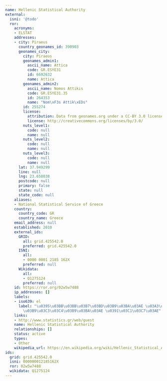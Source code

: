 ```yaml
---
name: Hellenic Statistical Authority
external:
  isni: '@todo'
  ror:
    acronyms:
    - ELSTAT
    addresses:
    - city: Piraeus
      country_geonames_id: 390903
      geonames_city:
        city: Piraeus
        geonames_admin1:
          ascii_name: Attica
          code: GR.ESYE31
          id: 6692632
          name: Attica
        geonames_admin2:
          ascii_name: Nomos Attikis
          code: GR.ESYE31.35
          id: 264353
          name: "Nom\xF3s Attik\xEDs"
        id: 255274
        license:
          attribution: Data from geonames.org under a CC-BY 3.0 license
          license: http://creativecommons.org/licenses/by/3.0/
        nuts_level1:
          code: null
          name: null
        nuts_level2:
          code: null
          name: null
        nuts_level3:
          code: null
          name: null
      lat: 37.949299
      line: null
      lng: 23.658038
      postcode: null
      primary: false
      state: null
      state_code: null
    aliases:
    - National Statistical Service of Greece
    country:
      country_code: GR
      country_name: Greece
    email_address: null
    established: 2010
    external_ids:
      GRID:
        all: grid.425542.0
        preferred: grid.425542.0
      ISNI:
        all:
        - 0000 0001 2185 162X
        preferred: null
      Wikidata:
        all:
        - Q1275124
        preferred: null
    id: https://ror.org/02w5w7488
    ip_addresses: []
    labels:
    - iso639: el
      label: "\u0395\u03BB\u03BB\u03B7\u03BD\u03B9\u03BA\u03AE \u03A3\u03C4\u03B1\u03C4\
        \u03B9\u03C3\u03C4\u03B9\u03BA\u03AE \u0391\u03C1\u03C7\u03AE"
    links:
    - http://www.statistics.gr/web/guest
    name: Hellenic Statistical Authority
    relationships: []
    status: active
    types:
    - Other
    wikipedia_url: https://en.wikipedia.org/wiki/Hellenic_Statistical_Authority
ids:
  grid: grid.425542.0
  isni: 000000012185162X
  ror: 02w5w7488
  wikidata: Q1275124
---
```

